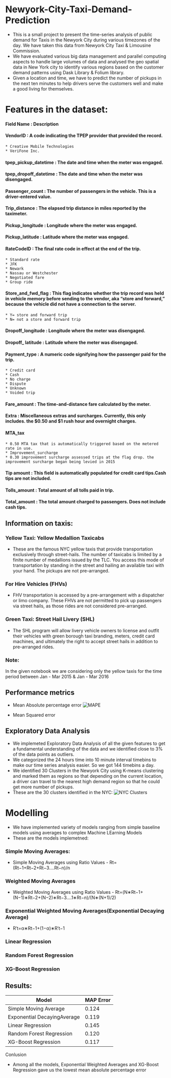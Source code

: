 # Newyork-City-Taxi-Demand-Prediction

* This is a small project to present the time-series analysis of public demand for Taxis in the Newyork City during various timezones of the day. We have taken this data from Newyork City Taxi & Limousine Commission. 
* We have evaluated various big data management and parallel computing aspects to handle large volumes of data and analysed the geo spatial data in New York city to identify various regions based on the customer demand patterns using Dask Library & Folium library.
* Given a location and time, we have to predict the number of pickups in the next ten minutes to help drivers serve the customers well and make a good living for themselves.

# Features in the dataset:

#### Field Name : Description

#### VendorID : A code indicating the TPEP provider that provided the record.

    * Creative Mobile Technologies
    * VeriFone Inc.
#### tpep_pickup_datetime : The date and time when the meter was engaged.
#### tpep_dropoff_datetime : The date and time when the meter was disengaged.
#### Passenger_count : The number of passengers in the vehicle. This is a driver-entered value.
#### Trip_distance : The elapsed trip distance in miles reported by the taximeter.
#### Pickup_longitude : Longitude where the meter was engaged.
#### Pickup_latitude : Latitude where the meter was engaged.
#### RateCodeID : The final rate code in effect at the end of the trip.
    * Standard rate 
    * JFK
    * Newark
    * Nassau or Westchester
    * Negotiated fare 
    * Group ride
#### Store_and_fwd_flag :  This flag indicates whether the trip record was held in vehicle memory before sending to the vendor, aka “store and forward,” because the vehicle did not have a connection to the server.
	* Y= store and forward trip
	* N= not a store and forward trip
#### Dropoff_longitude : Longitude where the meter was disengaged.
#### Dropoff_ latitude : Latitude where the meter was disengaged.
#### Payment_type : A numeric code signifying how the passenger paid for the trip.
	* Credit card
    * Cash
    * No charge
    * Dispute
    * Unknown
    * Voided trip
#### Fare_amount : The time-and-distance fare calculated by the meter.
#### Extra : Miscellaneous extras and surcharges. Currently, this only includes. the $0.50 and $1 rush hour and overnight charges.
#### MTA_tax
    * 0.50 MTA tax that is automatically triggered based on the metered rate in use.
    * Improvement_surcharge
    * 0.30 improvement surcharge assessed trips at the flag drop. the improvement surcharge began being levied in 2015
#### Tip amount : This field is automatically populated for credit card tips.Cash tips are not included.
#### Tolls_amount : Total amount of all tolls paid in trip.
#### Total_amount : The total amount charged to passengers. Does not include cash tips.

## Information on taxis:

### Yellow Taxi: Yellow Medallion Taxicabs</h5>
* These are the famous NYC yellow taxis that provide transportation exclusively through street-hails. The number of taxicabs is limited by a finite number of medallions issued by the TLC. You access this mode of transportation by standing in the street and hailing an available taxi with your hand. The pickups are not pre-arranged.</p>

### For Hire Vehicles (FHVs) 
* FHV transportation is accessed by a pre-arrangement with a dispatcher or limo company. These FHVs are not permitted to pick up passengers via street hails, as those rides are not considered pre-arranged. 

### Green Taxi: Street Hail Livery (SHL) 
* The SHL program will allow livery vehicle owners to license and outfit their vehicles with green borough taxi branding, meters, credit card machines, and ultimately the right to accept street hails in addition to pre-arranged rides. 

### Note:
In the given notebook we are considering only the yellow taxis for the time period between Jan - Mar 2015 & Jan - Mar 2016


## Performance metrics
* Mean Absolute percentage error
![MAPE](https://user-images.githubusercontent.com/42597977/139605305-7ada1335-b1d4-4d4e-a9d0-5b9bcf6f304e.jpg)

* Mean Squared error

## Exploratory Data Analysis
* We implemeted Exploratory Data Analysis of all the given features to get a fundamental understanding of the data and we identified close to 3% of the data points as outliers.
* We categorized the 24 hours time into 10 minute interval timebins to make our time series analysis easier. So we got 144 timebins a day.
* We identified 30 Clusters in the Newyork City using K-means clustering and marked them as regions so that depending on the current location, a driver can travel to the nearest high demand region so that he could get more number of pickups.
* These are the 30 clusters identified in the NYC:
![NYC Clusters](https://user-images.githubusercontent.com/42597977/139604929-26a59a03-5930-48dc-be2d-760b3b07ec01.png)



# Modelling
* We have implemented variety of models ranging from simple baseline models using averages to complex Machine LEarning Models
* These are the models implemetned:
### Simple Moving Averages:
* Simple Moving Averages using Ratio Values -  Rt=(Rt−1+Rt−2+Rt−3....Rt−n)/n
### Weighted Moving Averages
* Weighted Moving Averages using Ratio Values -  Rt=(N∗Rt−1+(N−1)∗Rt−2+(N−2)∗Rt−3....1∗Rt−n)/(N∗(N+1)/2)
### Exponential Weighted Moving Averages(Exponential Decaying Average)
* R′t=α∗Rt−1+(1−α)∗R′t−1
### Linear Regression
### Random Forest Regression
### XG-Boost Regression

## Results:
| Model | MAP Error |
| --- | --- |
| Simple Moving Average | 0.124 |
| Exponential DecayingAverage | 0.119 |
| Linear Regression | 0.145 |
| Random Forest Regression | 0.120 |
| XG-Boost Regression | 0.117 |



Conlusion
* Among all the models, Exponential Weighted Averages and XG-Boost Regression gave us the lowest mean absolute percentage error
